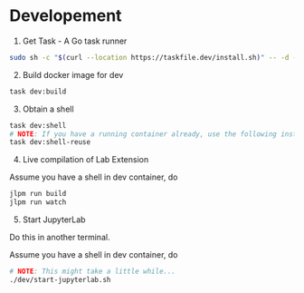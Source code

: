 # Developement

1. Get Task - A Go task runner

```bash
sudo sh -c "$(curl --location https://taskfile.dev/install.sh)" -- -d -b /usr/local/bin
```

2. Build docker image for dev

```bash
task dev:build
```

3. Obtain a shell

```bash
task dev:shell
# NOTE: If you have a running container already, use the following instead
task dev:shell-reuse
```

4. Live compilation of Lab Extension

Assume you have a shell in dev container, do

```bash
jlpm run build
jlpm run watch
```

5. Start JupyterLab

Do this in another terminal.

Assume you have a shell in dev container, do

```bash
# NOTE: This might take a little while...
./dev/start-jupyterlab.sh
```
